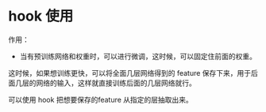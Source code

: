 # hook 使用

作用：

- 当有预训练网络和权重时，可以进行微调，这时候，可以固定住前面的权重。

这时候，如果想训练更快，可以将全面几层网络得到的 feature 保存下来，用于后面几层的网络的输入，这样就直接训练后面的几层网络就行。

可以使用 hook 把想要保存的feature 从指定的层抽取出来。